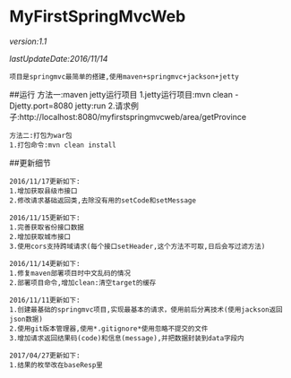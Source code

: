 # MyFirstSpringMvcWeb

*version:1.1*

*lastUpdateDate:2016/11/14*



	项目是springmvc最简单的搭建,使用maven+springmvc+jackson+jetty

##运行
	方法一:maven jetty运行项目
	1.jetty运行项目:mvn clean -Djetty.port=8080 jetty:run
	2.请求例子:http://localhost:8080/myfirstspringmvcweb/area/getProvince
	
	方法二:打包为war包
	1.打包命令:mvn clean install

##更新细节
	
	2016/11/17更新如下:
	1.增加获取县级市接口
	2.修改请求基础返回类,去除没有用的setCode和setMessage

	2016/11/15更新如下:
	1.完善获取省份接口数据
	2.增加获取城市接口
	3.使用cors支持跨域请求(每个接口setHeader,这个方法不可取,日后会写过滤方法)

	2016/11/14更新如下:
	1.修复maven部署项目时中文乱码的情况
	2.部署项目命令,增加clean:清空target的缓存

	2016/11/11更新如下:
	1.创建最基础的springmvc项目,实现最基本的请求，使用前后分离技术(使用jackson返回json数据)
	2.使用git版本管理器,使用*.gitignore*使用忽略不提交的文件
	3.增加请求返回结果码(code)和信息(message),并把数据封装到data字段内
	
	2017/04/27更新如下:
	1.结果的枚举改在baseResp里

	